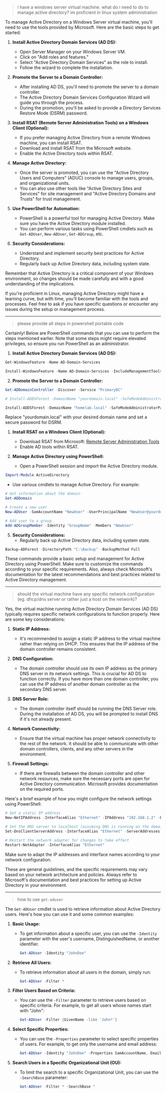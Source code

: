 > i have a windows server virtual machine. what do i need to do to manage active directory? im proficient in linux system administration 

To manage Active Directory on a Windows Server virtual machine, you'll need to use the tools provided by Microsoft. Here are the basic steps to get started:

1. **Install Active Directory Domain Services (AD DS):**
   - Open Server Manager on your Windows Server VM.
   - Click on "Add roles and features."
   - Select "Active Directory Domain Services" as the role to install.
   - Follow the wizard to complete the installation.

2. **Promote the Server to a Domain Controller:**
   - After installing AD DS, you'll need to promote the server to a domain controller.
   - The Active Directory Domain Services Configuration Wizard will guide you through the process.
   - During the promotion, you'll be asked to provide a Directory Services Restore Mode (DSRM) password.

3. **Install RSAT (Remote Server Administration Tools) on a Windows Client (Optional):**
   - If you prefer managing Active Directory from a remote Windows machine, you can install RSAT.
   - Download and install RSAT from the Microsoft website.
   - Enable the Active Directory tools within RSAT.

4. **Manage Active Directory:**
   - Once the server is promoted, you can use the "Active Directory Users and Computers" (ADUC) console to manage users, groups, and organizational units.
   - You can also use other tools like "Active Directory Sites and Services" for site management and "Active Directory Domains and Trusts" for trust management.

5. **Use PowerShell for Automation:**
   - PowerShell is a powerful tool for managing Active Directory. Make sure you have the Active Directory module installed.
   - You can perform various tasks using PowerShell cmdlets such as `Get-ADUser`, `New-ADUser`, `Get-ADGroup`, etc.

6. **Security Considerations:**
   - Understand and implement security best practices for Active Directory.
   - Regularly back up Active Directory data, including system state.

Remember that Active Directory is a critical component of your Windows environment, so changes should be made carefully and with a good understanding of the implications.

If you're proficient in Linux, managing Active Directory might have a learning curve, but with time, you'll become familiar with the tools and processes. Feel free to ask if you have specific questions or encounter any issues during the setup or management process.

---

> please provide all steps in powershell portable code

Certainly! Below are PowerShell commands that you can use to perform the steps mentioned earlier. Note that some steps might require elevated privileges, so ensure you run PowerShell as an administrator.

1. **Install Active Directory Domain Services (AD DS):**
```powershell
Get-WindowsFeature -Name AD-Domain-Services

Install-WindowsFeature -Name AD-Domain-Services -IncludeManagementTools
```

2. **Promote the Server to a Domain Controller:**

<!-- ```ps1
# Check if the server is already a domain controller
$domainController = Get-ADDomainController -Discover -Service "PrimaryDC"

if ($domainController) {
    Write-Host "The server is already a domain controller:"
    $domainController
} else {
    Write-Host "The server is not yet a domain controller. Proceeding with promotion..."
    # Proceed with the promotion command
    Install-ADDSForest -DomainName "yourdomain.local" -SafeModeAdministratorPassword (ConvertTo-SecureString -AsPlainText "YourDSRMPassword" -Force) -DomainMode Win2019 -ForestMode Win2019
}
``` -->

```powershell
Get-ADDomainController -Discover -Service "PrimaryDC"

# Install-ADDSForest -DomainName "yourdomain.local" -SafeModeAdministratorPassword (ConvertTo-SecureString -AsPlainText "YourDSRMPassword" -Force) -DomainMode Win2019 -ForestMode Win2019

Install-ADDSForest -DomainName "homelab.local" -SafeModeAdministratorPassword (ConvertTo-SecureString -AsPlainText "ComplexPassword123" -Force) -DomainMode Default -ForestMode Default
```

Replace "yourdomain.local" with your desired domain name and set a secure password for DSRM.

1. **Install RSAT on a Windows Client (Optional):**
   - Download RSAT from Microsoft: [Remote Server Administration Tools](https://www.microsoft.com/en-us/download/details.aspx?id=45520)
   - Enable AD tools within RSAT.

2. **Manage Active Directory using PowerShell:**
   - Open a PowerShell session and import the Active Directory module.
```powershell
Import-Module ActiveDirectory
```
   - Use various cmdlets to manage Active Directory. For example:
```powershell
# Get information about the domain
Get-ADDomain

# Create a new user
New-ADUser -SamAccountName "NewUser" -UserPrincipalName "NewUser@yourdomain.local" -GivenName "John" -Surname "Doe" -Enabled $true

# Add user to a group
Add-ADGroupMember -Identity "GroupName" -Members "NewUser"
```

5. **Security Considerations:**
   - Regularly back up Active Directory data, including system state.
```powershell
Backup-ADForest -DirectoryPath "C:\Backup" -BackupMethod Full
```

These commands provide a basic setup and management for Active Directory using PowerShell. Make sure to customize the commands according to your specific requirements. Also, always check Microsoft's documentation for the latest recommendations and best practices related to Active Directory management.

---

> should the virtual machine have any specific network configuration (eg. dhcp/dns server or rather just a host on the network)?


Yes, the virtual machine running Active Directory Domain Services (AD DS) typically requires specific network configurations to function properly. Here are some key considerations:

1. **Static IP Address:**
   - It's recommended to assign a static IP address to the virtual machine rather than relying on DHCP. This ensures that the IP address of the domain controller remains consistent.

2. **DNS Configuration:**
   - The domain controller should use its own IP address as the primary DNS server in its network settings. This is crucial for AD DS to function correctly. If you have more than one domain controller, you can use the IP address of another domain controller as the secondary DNS server.

3. **DNS Server Role:**
   - The domain controller itself should be running the DNS Server role. During the installation of AD DS, you will be prompted to install DNS if it's not already present.

4. **Network Connectivity:**
   - Ensure that the virtual machine has proper network connectivity to the rest of the network. It should be able to communicate with other domain controllers, clients, and any other servers in the environment.

5. **Firewall Settings:**
   - If there are firewalls between the domain controller and other network resources, make sure the necessary ports are open for Active Directory communication. Microsoft provides documentation on the required ports.

Here's a brief example of how you might configure the network settings using PowerShell:

```powershell
# Set a static IP address
New-NetIPAddress -InterfaceAlias "Ethernet" -IPAddress "192.168.1.2" -PrefixLength 24 -DefaultGateway "192.168.1.1"

# Set the DNS server to localhost (assuming DNS is running on the domain controller)
Set-DnsClientServerAddress -InterfaceAlias "Ethernet" -ServerAddresses "127.0.0.1"

# Restart the network adapter for changes to take effect
Restart-NetAdapter -InterfaceAlias "Ethernet"
```

Make sure to adapt the IP addresses and interface names according to your network configuration.

These are general guidelines, and the specific requirements may vary based on your network architecture and policies. Always refer to Microsoft's documentation and best practices for setting up Active Directory in your environment.

---

> how to use `get-aduser`


The `Get-ADUser` cmdlet is used to retrieve information about Active Directory users. Here's how you can use it and some common examples:

1. **Basic Usage:**
   - To get information about a specific user, you can use the `-Identity` parameter with the user's username, DistinguishedName, or another identifier.
     ```powershell
     Get-ADUser -Identity "JohnDoe"
     ```

2. **Retrieve All Users:**
   - To retrieve information about all users in the domain, simply run:
     ```powershell
     Get-ADUser -Filter *
     ```

3. **Filter Users Based on Criteria:**
   - You can use the `-Filter` parameter to retrieve users based on specific criteria. For example, to get all users whose names start with "John":
     ```powershell
     Get-ADUser -Filter {GivenName -like 'John*'}
     ```

4. **Select Specific Properties:**
   - You can use the `-Properties` parameter to select specific properties of users. For example, to get only the username and email address:
     ```powershell
     Get-ADUser -Identity "JohnDoe" -Properties SamAccountName, EmailAddress
     ```

5. **Search Users in a Specific Organizational Unit (OU):**
   - To limit the search to a specific Organizational Unit, you can use the `-SearchBase` parameter:
     ```powershell
     Get-ADUser -Filter * -SearchBase "

